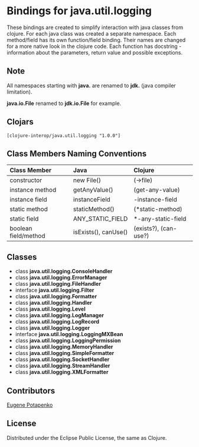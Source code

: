 # Bindings for java.util.logging

These bindings are created to simplify interaction with java classes from clojure.
For each java class was created a separate namespace.
Each method/field has its own function/field binding.
Their names are changed for a more native look in the clojure code. Each function has docstring - information about the parameters, return value and possible exceptions.

## Note

All namespaces starting with **java.** are renamed to **jdk.** (java compiler limitation). 

**java.io.File** renamed to **jdk.io.File** for example. 




## Clojars

```
[clojure-interop/java.util.logging "1.0.0"]
```

## Class Members Naming Conventions

| Class Member | Java | Clojure |
|:--|:--|:--|
| constructor | new File() | (->file) |
| instance method | getAnyValue() | (get-any-value) |
| instance field | instanceField | -instance-field |
| static method | staticMethod() | (*static-method) |
| static field | ANY_STATIC_FIELD | *-any-static-field |
| boolean field/method | isExists(), canUse() | (exists?), (can-use?) |

## Classes

- class **java.util.logging.ConsoleHandler**
- class **java.util.logging.ErrorManager**
- class **java.util.logging.FileHandler**
- interface **java.util.logging.Filter**
- class **java.util.logging.Formatter**
- class **java.util.logging.Handler**
- class **java.util.logging.Level**
- class **java.util.logging.LogManager**
- class **java.util.logging.LogRecord**
- class **java.util.logging.Logger**
- interface **java.util.logging.LoggingMXBean**
- class **java.util.logging.LoggingPermission**
- class **java.util.logging.MemoryHandler**
- class **java.util.logging.SimpleFormatter**
- class **java.util.logging.SocketHandler**
- class **java.util.logging.StreamHandler**
- class **java.util.logging.XMLFormatter**

## Contributors

[Eugene Potapenko](https://github.com/potapenko/)

## License

Distributed under the Eclipse Public License, the same as Clojure.
